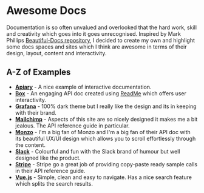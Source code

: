 # Awesome Docs
Documentation is so often unvalued and overlooked that the hard work, skill and creativity which goes into it goes unrecognised. Inspired by Mark Phillips [Beautiful-Docs repository](https://github.com/PharkMillups/beautiful-docs), I decided to create my own and highlight some docs spaces and sites which I think are awesome in terms of their design, layout, content and interactivity. 

## A-Z of Examples
* **[Apiary](https://help.apiary.io/tools/embed/)** - A nice example of interactive documentation.
* **[Box](https://developer.box.com/reference)** - An engaging API doc created using [ReadMe](https://readme.io) which offers user interactivity.
* **[Grafana](http://docs.grafana.org/)** - 100% dark theme but I really like the design and its in keeping with their brand.
* **[Mailchimp](http://developer.mailchimp.com/documentation/mailchimp/reference/overview/)** - Aspects of this site are so nicely designed it makes me a bit jealous. The API reference guide in particular.
* **[Monzo](https://monzo.com/docs)** - I'm a big fan of Monzo and I'm a big fan of their API doc with its beautiful UX/UI design which allows you to scroll effortlessly through the content.
* **[Slack](https://api.slack.com/)** - Colourful and fun with the Slack brand of humour but well designed like the product.
* **[Stripe](https://stripe.com/docs/api#intro)** - Stripe go a great job of providing copy-paste ready sample calls in their API reference guide.
* **[Vue.js](https://vuejs.org/v2/guide/index.html)** - Simple, clean and easy to navigate. Has a nice search feature which splits the search results.
